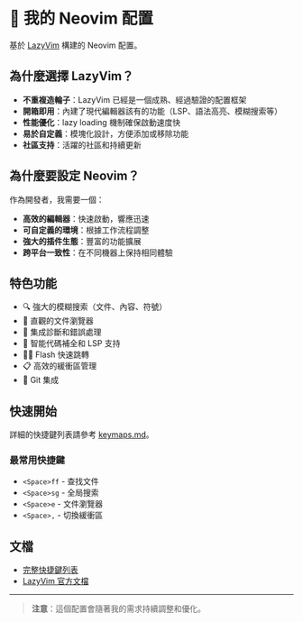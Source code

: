 # 🚀 我的 Neovim 配置

基於 [LazyVim](https://github.com/LazyVim/LazyVim) 構建的 Neovim 配置。

## 為什麼選擇 LazyVim？

- **不重複造輪子**：LazyVim 已經是一個成熟、經過驗證的配置框架
- **開箱即用**：內建了現代編輯器該有的功能（LSP、語法高亮、模糊搜索等）
- **性能優化**：lazy loading 機制確保啟動速度快
- **易於自定義**：模塊化設計，方便添加或移除功能
- **社區支持**：活躍的社區和持續更新

## 為什麼要設定 Neovim？

作為開發者，我需要一個：
- **高效的編輯器**：快速啟動，響應迅速
- **可自定義的環境**：根據工作流程調整
- **強大的插件生態**：豐富的功能擴展
- **跨平台一致性**：在不同機器上保持相同體驗

## 特色功能

- 🔍 強大的模糊搜索（文件、內容、符號）
- 🌳 直觀的文件瀏覽器
- 🐛 集成診斷和錯誤處理
- 📝 智能代碼補全和 LSP 支持
- 🏃‍♂️ Flash 快速跳轉
- 📋 高效的緩衝區管理
- 🌟 Git 集成

## 快速開始

詳細的快捷鍵列表請參考 [keymaps.md](./keymaps.md)。

### 最常用快捷鍵

- `<Space>ff` - 查找文件
- `<Space>sg` - 全局搜索
- `<Space>e` - 文件瀏覽器
- `<Space>,` - 切換緩衝區

## 文檔

- [完整快捷鍵列表](./keymaps.md)
- [LazyVim 官方文檔](https://lazyvim.github.io/)

---

> **注意**：這個配置會隨著我的需求持續調整和優化。

